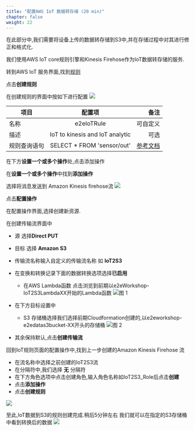```yaml
---
title: "配置AWS IoT 数据转存储 (20 min)"
chapter: false
weight: 22
---
```

在此部分中,我们需要将设备上传的数据转存储到S3中,并在存储过程中对其进行修正和格式化.

我们使用AWS IoT core规则引擎和Kinesis Firehose作为IoT数据转存储的服务.

转到AWS IoT 服务界面,找到[规则](https://us-east-1.console.aws.amazon.com/iot/home?region=us-east-1#/rulehub)

点击**创建规则**

在创建规则的界面中按如下进行配置
![](/images/IoT/iotcreaterule.png)

| 项目 | 配置项 | 备注 |
| ----- | :-: | ---: |
| 名称    | e2eIoTRule  | 可自定义  |
| 描述    | IoT to kinesis and IoT analytic |  可选 |
| 规则查询语句    | SELECT * FROM \'sensor/out\' |[参考文档](https://docs.aws.amazon.com/console/iot/iot-sql-reference)|

在下方**设置一个或多个操作**处,点击添加操作

在**设置一个或多个操作**中找到**添加操作**

选择将消息发送到 Amazon Kinesis firehose流
![](/images/IoT/rule1.png)

点击**配置操作**

在配置操作界面,选择创建新资源.

在创建传输流界面中
- 源 选择**Direct PUT**
- 目标 选择 **Amazon S3**
- 传输流名称输入自定义的传输流名称 如 **IoT2S3**
- 在变换和转换记录下面的数据转换选项选择**已启用**
    - 在AWS Lambda函数 点击浏览到前期以e2eWorkshop-IoT2S3LambdaXX开始的Lambda函数
 ![图 1](/images/IoT/1630141692725.png)  

- 在下方目标设置中
    - S3 存储桶选择我们选择前期Cloudformation创建的,以e2eworkshop-e2edatas3bucket-XX开头的存储桶
![图 2](/images/IoT/1629876106461.png) 
- 其余保持默认,点击**创建传输流**




回到IoT规则页面的配置操作中,找到上一步创建的Amazon Kinesis Firehose 流
- 在流名称中选择之前创建的IoT2S3流
- 在分隔符中,我们选择 **无** 分隔符
- 在下方角色选项中点击创建角色,输入角色名称如IoT2S3_Role后点击**创建**
- 点击**添加操作**
- 点击**创建规则**

![](/images/IoT/rule2.png)

至此,IoT数据到S3的规则创建完成.稍后5分钟左右 我们就可以在指定的S3存储桶中看到转换后的数据
![](/images/IoT/s3data.png)







 

